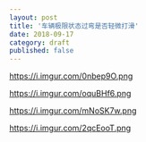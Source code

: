 ```yaml
---
layout: post
title: '车辆极限状态过弯是否轻微打滑'
date: 2018-09-17
category: draft
published: false
---
```


https://i.imgur.com/0nbep9O.png

https://i.imgur.com/oquBHf6.png

https://i.imgur.com/mNoSK7w.png

https://i.imgur.com/2qcEooT.png



